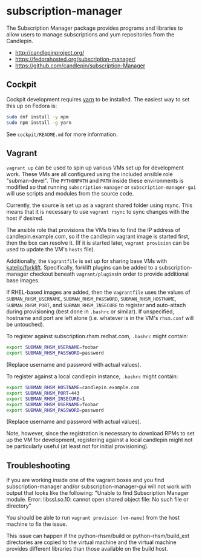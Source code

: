 subscription-manager
====================

The Subscription Manager package provides programs and libraries
to allow users to manage subscriptions and yum repositories
from the  Candlepin.

 - http://candlepinproject.org/
 - https://fedorahosted.org/subscription-manager/
 - https://github.com/candlepin/subscription-Manager

Cockpit
-------
Cockpit development requires [yarn](https://yarnpkg.com/) to be installed.
The easiest way to set this up on Fedora is:

```bash
sudo dnf install -y npm
sudo npm install -g yarn
```

See `cockpit/README.md` for more information.

Vagrant
-------

`vagrant up` can be used to spin up various VMs set up for development work.
These VMs are all configured using the included ansible role "subman-devel".
The `PYTHONPATH` and `PATH` inside these environments is modified so that
running `subscription-manager` or `subscription-manager-gui` will use
scripts and modules from the source code.

Currently, the source is set up as a vagrant shared folder using rsync. This
means that it is necessary to use `vagrant rsync` to sync changes with the
host if desired.

The ansible role that provisions the VMs tries to find the IP address of
candlepin.example.com, so if the candlepin vagrant image is started first,
then the box can resolve it. (If it is started later, `vagrant provision` can
be used to update the VM's `hosts` file).

Additionally, the `Vagrantfile` is set up for sharing base VMs with
[katello/forklift](https://github.com/theforeman/forklift). Specifically,
forklift plugins can be added to a subscription-manager checkout beneath
`vagrant/plugins`in order to provide additional base images.

If RHEL-based images are added, then the `Vagrantfile` uses the values of
`SUBMAN_RHSM_USERNAME`, `SUBMAN_RHSM_PASSWORD`, `SUBMAN_RHSM_HOSTNAME`,
`SUBMAN_RHSM_PORT`, and `SUBMAN_RHSM_INSECURE` to register and auto-attach
during provisioning (best done in `.bashrc` or similar). If unspecified,
hostname and port are left alone (i.e. whatever is in the VM's `rhsm.conf` will
be untouched).

To register against subscription.rhsm.redhat.com, `.bashrc` might contain:
```bash
export SUBMAN_RHSM_USERNAME=foobar
export SUBMAN_RHSM_PASSWORD=password
```
(Replace username and password with actual values).

To register against a local candlepin instance, `.bashrc` might contain:
```bash
export SUBMAN_RHSM_HOSTNAME=candlepin.example.com
export SUBMAN_RHSM_PORT=443
export SUBMAN_RHSM_INSECURE=1
export SUBMAN_RHSM_USERNAME=foobar
export SUBMAN_RHSM_PASSWORD=password
```

(Replace username and password with actual values).

Note, however, since the registration is necessary to download RPMs to set up
the VM for development, registering against a local candlepin might not be
particularly useful (at least not for initial provisioning).

Troubleshooting
---------------

If you are working inside one of the vagrant boxes and you find subscription-manager and/or
subscription-manager-gui will not work with output that looks like the following:
"Unable to find Subscription Manager module.
Error: libssl.so.10: cannot open shared object file: No such file or directory"

You should be able to run `vagrant provision [vm-name]` from the host machine to fix the issue.

This issue can happen if the python-rhsm/build or python-rhsm/build_ext directories are copied to
the virtual machine and the virtual machine provides different libraries than those available on
the build host.
